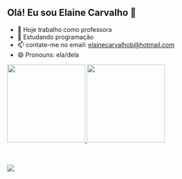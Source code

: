 ## Olá! Eu sou Elaine Carvalho 👋

- 🔭 Hoje trabalho como professora
- 🌱 Estudando programação
- 📫 contate-me no email: elainecarvalhob@hotmail.com
- 😄 Pronouns: ela/dela

<div>
  <a href="https://github.com/Elaine-Carvalho">
  <img height="180em" src="https://github-readme-stats.vercel.app/api?username=Elaine-Carvalho&show_icons=true&theme=tokyonight&include_all_commits=true&count_private=true"/>
<img height="180em" src="https://github-readme-stats.vercel.app/api/top-langs/?username=Elaine-Carvalho&layout=compact&langs_count=6&theme=tokyonight"/>
</div>

  
  <div style="display: inline_block"><br>
</div>
 
 <br>
 
 
<div>
 
  <a href="https://instagram.com/elaine._carvalho_" target="_blank"><img src="https://img.shields.io/badge/-Instagram-%23E4405F?style=for-the- badge&logo=instagram&logoColor=white" target="_blank"></a>
 
  
 
 
  

</div>
